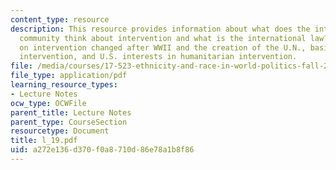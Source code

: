 ```yaml
---
content_type: resource
description: This resource provides information about what does the international
  community think about intervention and what is the international law?, certain views
  on intervention changed after WWII and the creation of the U.N., basis for humanitarian
  intervention, and U.S. interests in humanitarian intervention.
file: /media/courses/17-523-ethnicity-and-race-in-world-politics-fall-2005/a272e136d370f0a8710d86e78a1b8f86_l_19.pdf
file_type: application/pdf
learning_resource_types:
- Lecture Notes
ocw_type: OCWFile
parent_title: Lecture Notes
parent_type: CourseSection
resourcetype: Document
title: l_19.pdf
uid: a272e136-d370-f0a8-710d-86e78a1b8f86
---
```

